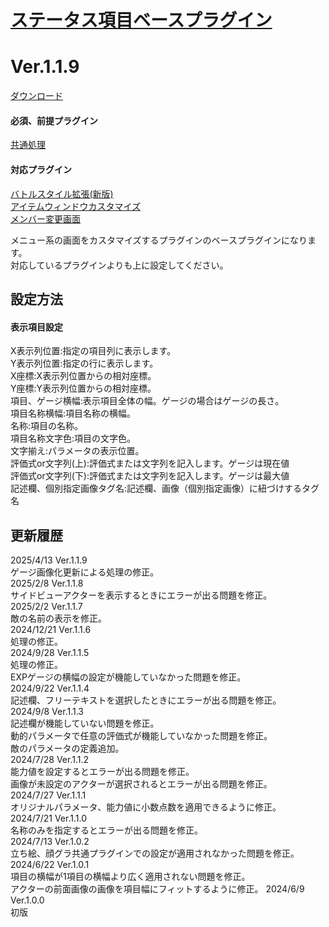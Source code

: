 # [ステータス項目ベースプラグイン](https://raw.githubusercontent.com/nuun888/MZ/master/NUUN_MenuParamListBase.js)
# Ver.1.1.9
[ダウンロード](https://raw.githubusercontent.com/nuun888/MZ/master/NUUN_MenuParamListBase.js)  
#### 必須、前提プラグイン
[共通処理](https://raw.githubusercontent.com/nuun888/MZ/master/NUUN_Base.js)  
#### 対応プラグイン
[バトルスタイル拡張(新版)](https://github.com/nuun888/MZ/blob/master/README/BattleStyleEX.md)  
[アイテムウィンドウカスタマイズ](https://github.com/nuun888/MZ/blob/master/README/ItemWindowEx.md)   
[メンバー変更画面](https://github.com/nuun888/MZ/blob/master/README/SceneFormation.md)  

メニュー系の画面をカスタマイズするプラグインのベースプラグインになります。  
対応しているプラグインよりも上に設定してください。  

## 設定方法
#### 表示項目設定
X表示列位置:指定の項目列に表示します。  
Y表示列位置:指定の行に表示します。  
X座標:X表示列位置からの相対座標。  
Y座標:Y表示列位置からの相対座標。  
項目、ゲージ横幅:表示項目全体の幅。ゲージの場合はゲージの長さ。  
項目名称横幅:項目名称の横幅。  
名称:項目の名称。  
項目名称文字色:項目の文字色。  
文字揃え:パラメータの表示位置。  
評価式or文字列(上):評価式または文字列を記入します。ゲージは現在値  
評価式or文字列(下):評価式または文字列を記入します。ゲージは最大値  
記述欄、個別指定画像タグ名:記述欄、画像（個別指定画像）に紐づけするタグ名  

## 更新履歴
2025/4/13 Ver.1.1.9  
ゲージ画像化更新による処理の修正。  
2025/2/8 Ver.1.1.8  
サイドビューアクターを表示するときにエラーが出る問題を修正。  
2025/2/2 Ver.1.1.7  
敵の名前の表示を修正。  
2024/12/21 Ver.1.1.6  
処理の修正。  
2024/9/28 Ver.1.1.5  
処理の修正。  
EXPゲージの横幅の設定が機能していなかった問題を修正。  
2024/9/22 Ver.1.1.4  
記述欄、フリーテキストを選択したときにエラーが出る問題を修正。  
2024/9/8 Ver.1.1.3  
記述欄が機能していない問題を修正。  
動的パラメータで任意の評価式が機能していなかった問題を修正。  
敵のパラメータの定義追加。  
2024/7/28 Ver.1.1.2  
能力値を設定するとエラーが出る問題を修正。  
画像が未設定のアクターが選択されるとエラーが出る問題を修正。  
2024/7/27 Ver.1.1.1  
オリジナルパラメータ、能力値に小数点数を適用できるように修正。  
2024/7/21 Ver.1.1.0  
名称のみを指定するとエラーが出る問題を修正。  
2024/7/13 Ver.1.0.2  
立ち絵、顔グラ共通プラグインでの設定が適用されなかった問題を修正。  
2024/6/22 Ver.1.0.1  
項目の横幅が1項目の横幅より広く適用されない問題を修正。  
アクターの前面画像の画像を項目幅にフィットするように修正。
2024/6/9 Ver.1.0.0  
初版  

